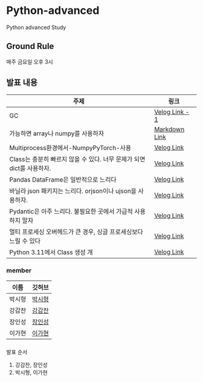 # Python-advanced
Python advanced Study

## Ground Rule
매주 금요일 오후 3시

## 발표 내용
|주제|링크|
|---|---|
|GC|[Velog Link - 1](https://velog.io/@gsgh3016/%EC%83%81%ED%99%A9%EC%97%90-%EB%94%B0%EB%9D%BC-gc%EA%B0%80-%EB%B3%91%EB%AA%A9%EC%9D%BC-%EC%88%98-%EC%9E%88%EB%8B%A4.-%EC%9D%B4%EB%9F%B0-%EA%B2%BD%EC%9A%B0-gc-%EB%B0%9C%EB%8F%99-%EC%A1%B0%EA%B1%B4%EC%9D%84-%ED%8A%9C%EB%8B%9D%ED%95%A0-%EC%88%98-%EC%9E%88%EB%8B%A4.-1-GC-%EA%B0%9C%EC%9A%94)|
|가능하면 array나 numpy를 사용하자|[Markdown Link](./insung/nparray/README.md)|
|Multiprocess환경에서-NumpyPyTorch-사용|[Velog Link](https://velog.io/@sihyeong671/Multiprocess%ED%99%98%EA%B2%BD%EC%97%90%EC%84%9C-NumpyPyTorch-%EC%82%AC%EC%9A%A9)|
|Class는 충분히 빠르지 않을 수 있다. 너무 문제가 되면 dict를 사용하자.|[Velog Link](https://velog.io/@best11gh/classdictionary)|
|Pandas DataFrame은 일반적으로 느리다|[Velog Link](https://velog.io/@jis4969/Pandas-DataFrame-%EC%83%9D%EC%84%B1%EC%8B%9C-%EB%B0%9C%EC%83%9D%ED%95%98%EB%8A%94-Overhead-%EC%B8%A1%EC%A0%95)|
|바닐라 json 패키지는 느리다. orjson이나 ujson을 사용하자.|[Velog Link](https://velog.io/@best11gh/json)|
|Pydantic은 아주 느리다. 불필요한 곳에서 가급적 사용하지 말자|[Velog Link](https://velog.io/@sihyeong671/Pydantic%EC%9D%84-%EB%B6%88%ED%95%84%EC%9A%94%ED%95%9C-%EA%B3%B3%EC%97%90%EC%84%9C-%EA%B0%80%EA%B8%89%EC%A0%81-%EC%82%AC%EC%9A%A9%ED%95%98%EC%A7%80-%EB%A7%90%EC%9E%90)|
|멀티 프로세싱 오버헤드가 큰 경우, 싱글 프로세싱보다 느릴 수 있다|[Velog Link](https://velog.io/@jis4969/Python-%EB%A9%80%ED%8B%B0-%ED%94%84%EB%A1%9C%EC%84%B8%EC%8A%A4-%EC%BB%A4%EB%AE%A4%EB%8B%88%EC%BC%80%EC%9D%B4%EC%85%98-%EC%98%A4%EB%B2%84%ED%97%A4%EB%93%9C-%EC%B8%A1%EC%A0%95)|
|Python 3.11에서 Class 생성 개|[Velog Link]([https://velog.io/@jis4969/Python-%EB%A9%80%ED%8B%B0-%ED%94%84%EB%A1%9C%EC%84%B8%EC%8A%A4-%EC%BB%A4%EB%AE%A4%EB%8B%88%EC%BC%80%EC%9D%B4%EC%85%98-%EC%98%A4%EB%B2%84%ED%97%A4%EB%93%9C-%EC%B8%A1%EC%A0%95])|

### member
|이름|깃허브|
|---|---|
|박시형|[박시형](https://github.com/sihyeong671)|
|강감찬|[강감찬](https://github.com/gsgh3016)|
|장인성|[장인성](https://github.com/jis4969)|
|이가현|[이가현](https://github.com/best11gh)|

### 
발표 순서
1. 강감찬, 장인성
2. 박시형, 이가현

